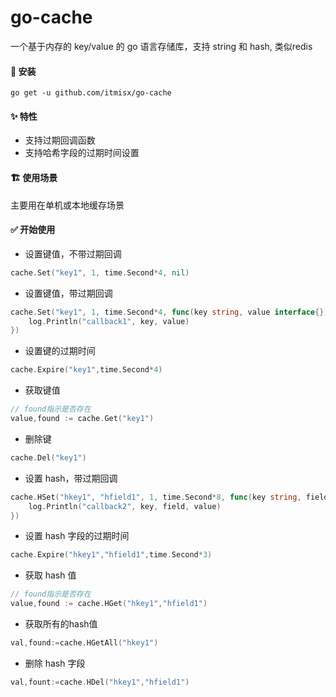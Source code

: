 # go-cache

一个基于内存的 key/value 的 go 语言存储库，支持 string 和 hash, 类似redis

#### 🚀 安装

`go get -u github.com/itmisx/go-cache`

#### ✨ 特性

- 支持过期回调函数
- 支持哈希字段的过期时间设置

#### 🏗️ 使用场景

主要用在单机或本地缓存场景

#### ✅ 开始使用

- 设置键值，不带过期回调

```go
cache.Set("key1", 1, time.Second*4, nil)
```

- 设置键值，带过期回调

```go
cache.Set("key1", 1, time.Second*4, func(key string, value interface{}) {
    log.Println("callback1", key, value)
})
```

- 设置键的过期时间

```go
cache.Expire("key1",time.Second*4)
```

- 获取键值

```go
// found指示是否存在
value,found := cache.Get("key1")
```

- 删除键

```go
cache.Del("key1")
```

- 设置 hash，带过期回调

```go
cache.HSet("hkey1", "hfield1", 1, time.Second*8, func(key string, field string, value interface{}) {
    log.Println("callback2", key, field, value)
})
```

- 设置 hash 字段的过期时间

```go
cache.Expire("hkey1","hfield1",time.Second*3)
```

- 获取 hash 值

```go
// found指示是否存在
value,found := cache.HGet("hkey1","hfield1")
```

- 获取所有的hash值

```go
val,found:=cache.HGetAll("hkey1")
```

- 删除 hash 字段

```go
val,fount:=cache.HDel("hkey1","hfield1")
```
